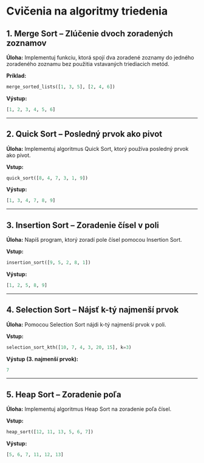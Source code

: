 # Cvičenia na algoritmy triedenia

## 1. Merge Sort – Zlúčenie dvoch zoradených zoznamov
**Úloha:** Implementuj funkciu, ktorá spojí dva zoradené zoznamy do jedného zoradeného zoznamu bez použitia vstavaných triediacich metód.

**Príklad:**
```python
merge_sorted_lists([1, 3, 5], [2, 4, 6])
```
**Výstup:**
```python
[1, 2, 3, 4, 5, 6]
```

---

## 2. Quick Sort – Posledný prvok ako pivot
**Úloha:** Implementuj algoritmus Quick Sort, ktorý používa posledný prvok ako pivot.

**Vstup:**
```python
quick_sort([8, 4, 7, 3, 1, 9])
```
**Výstup:**
```python
[1, 3, 4, 7, 8, 9]
```

---

## 3. Insertion Sort – Zoradenie čísel v poli
**Úloha:** Napíš program, ktorý zoradí pole čísel pomocou Insertion Sort.

**Vstup:**
```python
insertion_sort([9, 5, 2, 8, 1])
```
**Výstup:**
```python
[1, 2, 5, 8, 9]
```

---

## 4. Selection Sort – Nájsť k-tý najmenší prvok
**Úloha:** Pomocou Selection Sort nájdi k-tý najmenší prvok v poli.

**Vstup:**
```python
selection_sort_kth([10, 7, 4, 3, 20, 15], k=3)
```
**Výstup (3. najmenší prvok):**
```python
7
```

---

## 5. Heap Sort – Zoradenie poľa
**Úloha:** Implementuj algoritmus Heap Sort na zoradenie poľa čísel.

**Vstup:**
```python
heap_sort([12, 11, 13, 5, 6, 7])
```
**Výstup:**
```python
[5, 6, 7, 11, 12, 13]
```
